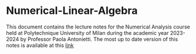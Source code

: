# Numerical-Linear-Algebra
This document contains the lecture notes for the Numerical Analysis course held at Polytechnique University of Milan during the academic year 2023-2024 by Professor Paola Antonietti. 
The most up to date version of this notes is available at this [link](https://www.overleaf.com/read/wnkgdbzwhdtd)

